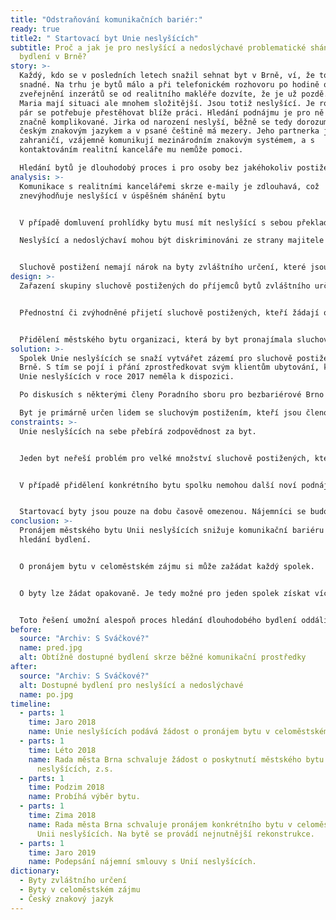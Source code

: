 ```yaml
---
title: "Odstraňování komunikačních bariér:"
ready: true
title2: " Startovací byt Unie neslyšících"
subtitle: Proč a jak je pro neslyšící a nedoslýchavé problematické shánění
  bydlení v Brně?
story: >-
  Každý, kdo se v posledních letech snažil sehnat byt v Brně, ví, že to není
  snadné. Na trhu je bytů málo a při telefonickém rozhovoru po hodině od
  zveřejnění inzerátů se od realitního makléře dozvíte, že je už pozdě. Jirka a
  Maria mají situaci ale mnohem složitější. Jsou totiž neslyšící. Je rok 2018, a
  pár se potřebuje přestěhovat blíže práci. Hledání podnájmu je pro ně ale
  značně komplikované. Jirka od narození neslyší, běžně se tedy dorozumívá
  českým znakovým jazykem a v psané češtině má mezery. Jeho partnerka je ze
  zahraničí, vzájemně komunikují mezinárodním znakovým systémem, a s
  kontaktováním realitní kanceláře mu nemůže pomoci. 

  Hledání bytů je dlouhodobý proces i pro osoby bez jakéhokoliv postižení, ale pro neslyšící je to opravdová zátěž. Komunikace s realitními kancelářemi, která je odkázaná na psaní e-mailů, často ústí v obsazení bytu těmi, kteří si domluvili prohlídku dříve telefonicky. Jirka telefonicky s realitní kanceláří pochopitelně komunikovat nemůže a než pošle kostrbatý e-mail, předběhnou jej řady volajících. I když se mu složitě podaří domluvit prohlídku bytu, je složité se s makléřem domluvit. Ke každé prohlídce si musí zvát na pomoc tlumočníka, což je finančně náročné. Také jej mrzí, když makléř mluví pouze s tlumočníkem a Jirku ignoruje, jakoby tam nebyl. Hledání bytů tak zůstává pro komunitu neslyšících značně frustrující.
analysis: >-
  Komunikace s realitními kancelářemi skrze e-maily je zdlouhavá, což
  znevýhodňuje neslyšící v úspěšném shánění bytu 


  V případě domluvení prohlídky bytu musí mít neslyšící s sebou překladatele

  Neslyšící a nedoslýchaví mohou být diskriminováni ze strany majitele bytu, který může jejich handicap vnímat jako komplikaci 


  Sluchově postižení nemají nárok na byty zvláštního určení, které jsou určené pro pohybově a zrakově postižené.
design: >-
  Zařazení skupiny sluchově postižených do příjemců bytů zvláštního určení.


  Přednostní či zvýhodněné přijetí sluchově postižených, kteří žádají o běžný městský byt.


  Přidělení městského bytu organizaci, která by byt pronajímala sluchově postiženým.
solution: >-
  Spolek Unie neslyšících se snaží vytvářet zázemí pro sluchově postižené v
  Brně. S tím se pojí i přání zprostředkovat svým klientům ubytování, které ale
  Unie neslyšících v roce 2017 neměla k dispozici.

  Po diskusích s některými členy Poradního sboru pro bezbariérové Brno se Unie neslyšících rozhodla požádat Radu města Brna o pronájem bytu v celoměstském zájmu, který by byl primárně určen jako startovací byt pro sluchově postižené klienty Unie neslyšících. V srpnu 2018 Rada města tuto žádost schválila. Následně byl vybrán konkrétní byt o velikosti 2+kk v městské části Brno-střed, jehož pronájem byl spolku schválen v lednu r. 2019. V březnu 2019 byla podepsána nájemní smlouva s Unií neslyšících. Poté se na byt nastěhovali první klienti spolku, mladý neslyšící pár. 

  Byt je primárně určen lidem se sluchovým postižením, kteří jsou členové či zaměstnanci Unie neslyšících a kteří splní i další podmínky stanovené spolkem. Jelikož je byt zamýšlen jako startovací, měl by být poskytnut nájemcům po dobu dvou let a následně předán dalším nájemcům.
constraints: >-
  Unie neslyšících na sebe přebírá zodpovědnost za byt.


  Jeden byt neřeší problém pro velké množství sluchově postižených, kteří jsou znevýhodněni na trhu s nemovitostmi z výše popsaných důvodů. 


  V případě přidělení konkrétního bytu spolku nemohou další noví podnájemci nijak ovlivňovat polohu bytu v rámci města a jiné charakteristiky bytu. 


  Startovací byty jsou pouze na dobu časově omezenou. Nájemníci se budou i nadále potýkat s procesem hledání bydlení
conclusion: >-
  Pronájem městského bytu Unii neslyšících snižuje komunikační bariéru při
  hledání bydlení.


  O pronájem bytu v celoměstském zájmu si může zažádat každý spolek.


  O byty lze žádat opakovaně. Je tedy možné pro jeden spolek získat více bytů pro své klienty. 


  Toto řešení umožní alespoň proces hledání dlouhodobého bydlení oddálit a poskytne dotyčným dostatek času pro nalezení vhodného ubytování.
before:
  source: "Archiv: S Sváčkové?"
  name: pred.jpg
  alt: Obtížně dostupné bydlení skrze běžné komunikační prostředky
after:
  source: "Archiv: S Sváčkové?"
  alt: Dostupné bydlení pro neslyšící a nedoslýchavé
  name: po.jpg
timeline:
  - parts: 1
    time: Jaro 2018
    name: Unie neslyšících podává žádost o pronájem bytu v celoměstském zájmu
  - parts: 1
    time: Léto 2018
    name: Rada města Brna schvaluje žádost o poskytnutí městského bytu Unii
      neslyšících, z.s.
  - parts: 1
    time: Podzim 2018
    name: Probíhá výběr bytu.
  - parts: 1
    time: Zima 2018
    name: Rada města Brna schvaluje pronájem konkrétního bytu v celoměstském zájmu
      Unii neslyšících. Na bytě se provádí nejnutnější rekonstrukce.
  - parts: 1
    time: Jaro 2019
    name: Podepsání nájemní smlouvy s Unií neslyšících.
dictionary:
  - Byty zvláštního určení
  - Byty v celoměstském zájmu
  - Český znakový jazyk
---
```

